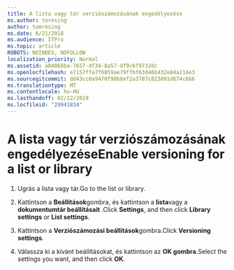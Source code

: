 ```yaml
---
title: A lista vagy tár verziószámozásának engedélyezése
ms.author: toresing
author: tomresing
ms.date: 6/21/2018
ms.audience: ITPro
ms.topic: article
ROBOTS: NOINDEX, NOFOLLOW
localization_priority: Normal
ms.assetid: a84868ba-7657-4f34-8a57-df9c6f9732dc
ms.openlocfilehash: e7157ffa7f6859ae79ffbf63d46b432e84a214e3
ms.sourcegitcommit: dd43cc0a9470f98b8ef2a3787c823801d674c666
ms.translationtype: MT
ms.contentlocale: hu-HU
ms.lasthandoff: 02/12/2019
ms.locfileid: "29941834"
---
```

# <a name="enable-versioning-for-a-list-or-library"></a><span data-ttu-id="74c96-102">A lista vagy tár verziószámozásának engedélyezése</span><span class="sxs-lookup"><span data-stu-id="74c96-102">Enable versioning for a list or library</span></span>

1. <span data-ttu-id="74c96-103">Ugrás a lista vagy tár.</span><span class="sxs-lookup"><span data-stu-id="74c96-103">Go to the list or library.</span></span>
    
2. <span data-ttu-id="74c96-104">Kattintson a **Beállítások**gombra, és kattintson a **lista**vagy a **dokumentumtár beállításait** .</span><span class="sxs-lookup"><span data-stu-id="74c96-104">Click **Settings**, and then click **Library settings** or **List settings**.</span></span>
    
3. <span data-ttu-id="74c96-105">Kattintson a **Verziószámozási beállítások**gombra.</span><span class="sxs-lookup"><span data-stu-id="74c96-105">Click **Versioning settings**.</span></span>
    
4. <span data-ttu-id="74c96-106">Válassza ki a kívánt beállításokat, és kattintson az **OK gombra**.</span><span class="sxs-lookup"><span data-stu-id="74c96-106">Select the settings you want, and then click **OK**.</span></span>
    

